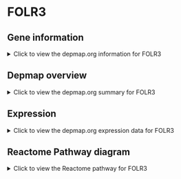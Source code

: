<h1>FOLR3</h1>

<h2>Gene information</h2>
<details>
  <summary>Click to view the depmap.org information for FOLR3</summary>
  <p><a href="https://depmap.org/portal/gene/FOLR3?tab=about" target="_BLANK">Open page in a new tab...</a></p>
  <iframe src="https://depmap.org/portal/gene/FOLR3?tab=about" style="border:none;width:100%;height:800px"></iframe>
</details>

<h2>Depmap overview</h2>
<details>
  <summary>Click to view the depmap.org summary for FOLR3</summary>
  <p><a href="https://depmap.org/portal/gene/FOLR3?tab=overview" target="_BLANK">Open page in a new tab...</a></p>
  <iframe src="https://depmap.org/portal/gene/FOLR3?tab=overview" style="border:none;width:100%;height:800px"></iframe>
</details>

<h2>Expression</h2>
<details>
  <summary>Click to view the depmap.org expression data for FOLR3</summary>
  <p><a href="https://depmap.org/portal/gene/FOLR3?tab=characterization" target="_BLANK">Open page in a new tab...</a></p>
  <iframe src="https://depmap.org/portal/gene/FOLR3?tab=characterization" style="border:none;width:100%;height:800px"></iframe>
</details>



<h2>Reactome Pathway diagram</h2>
<details>
  <summary>Click to view the Reactome pathway for FOLR3</summary>
  <p><a href="https://reactome.org/PathwayBrowser/#/R-HSA-6798695" target="_BLANK">Open page in a new tab...</a></p>
  <p>Neutrophil degranulation</p>
<iframe src="https://reactome.org/PathwayBrowser/#/R-HSA-6798695" style="border:none;width:100%;height:800px"></iframe>
</details>



